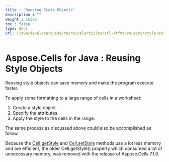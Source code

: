 ```yaml
---
title : "Reusing Style Objects" 
description : "" 
weight : 16396 
toc : false
type: docs
url: /java/developerguide/technicalarticles/stl-dtfmt/reusing+style+objects/
---
```


# Aspose.Cells for Java : Reusing Style Objects


Reusing style objects can save memory and make the program execute faster.

To apply some formatting to a large range of cells in a worksheet:

1.  Create a style object.
2.  Specify the attributes.
3.  Apply the style to the cells in the range.


The same process as discussed above could also be accomplished as follow.

Because the [Cell.getStyle](https://apireference.aspose.com/java/cells/com.aspose.cells/cell#getStyle()) and [Cell.setStyle](https://apireference.aspose.com/java/cells/com.aspose.cells/cell#setStyle(com.aspose.cells.Style)) methods use a lot less memory and are efficient, the older Cell.getStyle() property which consumed a lot of unnecessary memory, was removed with the release of Aspose.Cells 7.1.0.

